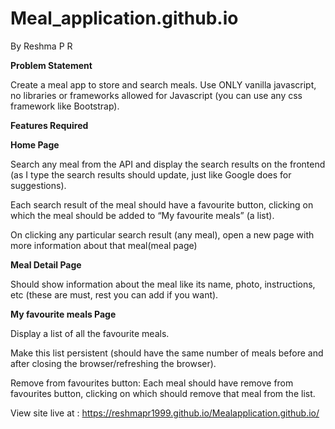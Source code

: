 # Meal_application.github.io


By Reshma P R

**Problem Statement**

Create a meal app to store and search meals. Use ONLY vanilla javascript, no libraries or frameworks allowed for Javascript (you can use any css framework like Bootstrap).


**Features Required**

**Home Page**

Search any meal from the API and display the search results on the frontend (as I type the search results should update, just like Google does for suggestions).


Each search result of the meal should have a favourite button, clicking on which the meal should be added to “My favourite meals” (a list).


On clicking any particular search result (any meal), open a new page with more information about that meal(meal page)


**Meal Detail Page**

Should show information about the meal like its name, photo, instructions, etc (these are must, rest you can add if you want).


**My favourite meals Page**

Display a list of all the favourite meals.


Make this list persistent (should have the same number of meals before and after closing the browser/refreshing the browser).


Remove from favourites button: Each meal should have remove from favourites button, clicking on which should remove that meal from the list.


View site live at : https://reshmapr1999.github.io/Mealapplication.github.io/
